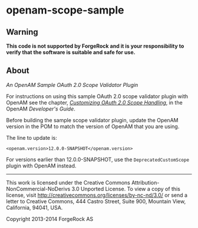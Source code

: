 # openam-scope-sample

## Warning
**This code is not supported by ForgeRock and it is your responsibility to verify that the software is suitable and safe for use.**

## About

*An OpenAM Sample OAuth 2.0 Scope Validator Plugin*

For instructions on using this sample OAuth 2.0 scope validator plugin
with OpenAM see the chapter,
*[Customizing OAuth 2.0 Scope Handling](http://openam.forgerock.org/openam-documentation/openam-doc-source/doc/dev-guide/index/chap-oauth2-scopes.html)*,
in the OpenAM *Developer's Guide*.

Before building the sample scope validator plugin,
update the OpenAM version in the POM
to match the version of OpenAM that you are using.

The line to update is:

    <openam.version>12.0.0-SNAPSHOT</openam.version>

For versions earlier than 12.0.0-SNAPSHOT,
use the `DeprecatedCustomScope` plugin with OpenAM instead.

* * *

This work is licensed under the Creative Commons
Attribution-NonCommercial-NoDerivs 3.0 Unported License.
To view a copy of this license, visit
<http://creativecommons.org/licenses/by-nc-nd/3.0/>
or send a letter to Creative Commons, 444 Castro Street,
Suite 900, Mountain View, California, 94041, USA.

Copyright 2013-2014 ForgeRock AS
